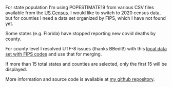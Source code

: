 For state population I'm using POPESTIMATE19 from various CSV files available from the [US Census](https://www.census.gov/newsroom/press-kits/2019/national-state-estimates.html). I would like to switch to 2020 census data, but for counties I need a data set organized by FIPS, which I have not found yet.

Some states (e.g. Florida) have stopped reporting new covid deaths by county.

For county level I resolved UTF-8 issues (thanks BBedit!) with this [local data set with FIPS codes](https://github.com/prairie-guy/2019-State-and-County-Population-with-FIPS-key) and use that for merging.

If more than 15 total states and counties are selected, only the first 15 will be displayed.

More information and source code is available at [my github repository](https://github.com/astrowonk/covid_dash).
